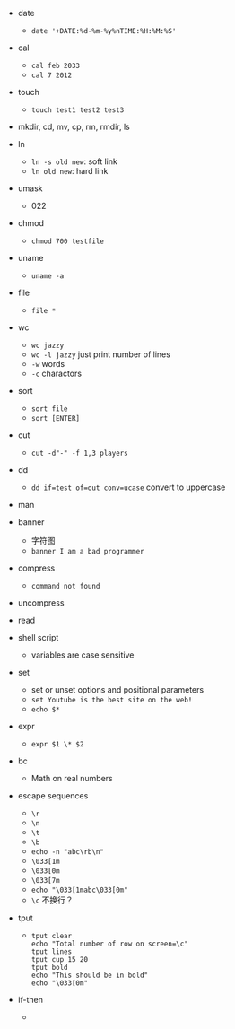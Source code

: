 * date
  * `date '+DATE:%d-%m-%y%nTIME:%H:%M:%S'`
* cal
  * `cal feb 2033`
  * `cal 7 2012`
* touch
  * `touch test1 test2 test3`
* mkdir, cd, mv, cp, rm, rmdir, ls
* ln
  * `ln -s old new`: soft link
  * `ln old new`: hard link
* umask
  * 022
* chmod
  * `chmod 700 testfile`
* uname
  * `uname -a`

* file

  * `file *`

* wc

  * `wc jazzy`
  * `wc -l jazzy` just print number of lines
  * `-w` words
  * `-c` charactors

* sort

  * `sort file`
  * `sort [ENTER]`

* cut

  * `cut -d"-" -f 1,3 players`

* dd

  * `dd if=test of=out conv=ucase` convert to uppercase

* man

* banner

  * 字符图
  * `banner I am a bad programmer`

* compress

  * `command not found`

* uncompress

* read

* shell script

  * variables are case sensitive

* set

  * set or unset options and positional parameters
  * `set Youtube is the best site on the web!`
  * `echo $*` 

* expr

  * `expr $1 \* $2`

* bc

  * Math on real numbers

* escape sequences

  * `\r`
  * `\n`
  * `\t`
  * `\b`
  * `echo -n "abc\rb\n"`
  * `\033[1m`
  * `\033[0m`
  * `\033[7m`
  * `echo "\033[1mabc\033[0m"`
  * `\c`  不换行？

* tput

  * ```shell
    tput clear
    echo "Total number of row on screen=\c"
    tput lines
    tput cup 15 20
    tput bold
    echo "This should be in bold"
    echo "\033[0m"
    ```

* if-then

  * 